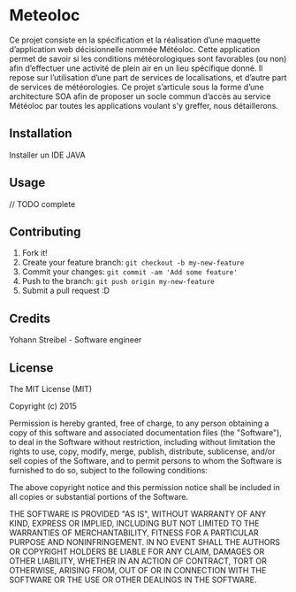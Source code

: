 # Meteoloc

Ce projet consiste en la spécification et la réalisation d’une maquette d’application web décisionnelle nommée Météoloc. Cette application permet de savoir si les conditions météorologiques sont favorables (ou non) afin d’effectuer une activité de plein air en un lieu spécifique donné. Il repose sur l’utilisation d’une part de services de localisations, et d’autre part de services de météorologies. Ce projet s’articule sous la forme d’une architecture SOA afin de proposer un socle commun d’accès au service Météoloc par toutes les applications voulant s’y greffer, nous détaillerons.

## Installation

Installer un IDE JAVA

## Usage

// TODO complete

## Contributing

1. Fork it!
2. Create your feature branch: `git checkout -b my-new-feature`
3. Commit your changes: `git commit -am 'Add some feature'`
4. Push to the branch: `git push origin my-new-feature`
5. Submit a pull request :D

## Credits

Yohann Streibel - Software engineer

## License

The MIT License (MIT)

Copyright (c) 2015

Permission is hereby granted, free of charge, to any person obtaining a copy of this software and associated documentation files (the "Software"), to deal in the Software without restriction, including without limitation the rights to use, copy, modify, merge, publish, distribute, sublicense, and/or sell copies of the Software, and to permit persons to whom the Software is furnished to do so, subject to the following conditions:

The above copyright notice and this permission notice shall be included in all copies or substantial portions of the Software.

THE SOFTWARE IS PROVIDED "AS IS", WITHOUT WARRANTY OF ANY KIND, EXPRESS OR IMPLIED, INCLUDING BUT NOT LIMITED TO THE WARRANTIES OF MERCHANTABILITY, FITNESS FOR A PARTICULAR PURPOSE AND NONINFRINGEMENT. IN NO EVENT SHALL THE AUTHORS OR COPYRIGHT HOLDERS BE LIABLE FOR ANY CLAIM, DAMAGES OR OTHER LIABILITY, WHETHER IN AN ACTION OF CONTRACT, TORT OR OTHERWISE, ARISING FROM, OUT OF OR IN CONNECTION WITH THE SOFTWARE OR THE USE OR OTHER DEALINGS IN THE SOFTWARE.
